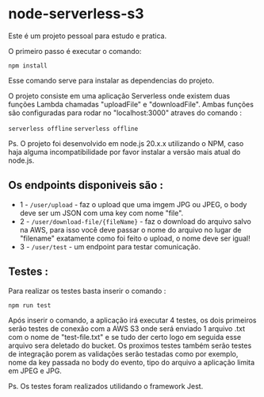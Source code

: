 # node-serverless-s3


 Este é um projeto pessoal para estudo e pratica.

 O primeiro passo é executar o comando: 

 ```npm install```

 Esse comando serve para instalar as dependencias do projeto.


 O projeto consiste em uma aplicação Serverless onde existem duas funções Lambda chamadas "uploadFile" e "downloadFile".
 Ambas funções são configuradas para rodar no "localhost:3000" atraves do comando :

```serverless offline```
```serverless offline```

Ps. O projeto foi desenvolvido em node.js 20.x.x utilizando o NPM, caso haja alguma incompatibilidade por favor instalar a versão mais atual do node.js.

## Os endpoints disponiveis são :

- 1 -  ```/user/upload``` - faz o upload que uma imgem JPG ou JPEG, o body deve ser um JSON com uma key com nome "file".
- 2 -  ```/user/download-file/{fileName}``` - faz o download do arquivo salvo na AWS, para isso você deve passar o nome do arquivo no lugar de "filename" exatamente como foi feito o upload, o nome deve ser igual! 
- 3 - ```/user/test``` - um endpoint para testar comunicação.

## Testes : 

 Para realizar os testes basta inserir o comando : 

 ```npm run test```

Após inserir o comando, a aplicação irá executar 4 testes, os dois primeiros serão testes de conexão com a AWS S3 onde será enviado 1 arquivo .txt com o nome de "test-file.txt" e se tudo der certo logo em seguida esse arquivo sera deletado do bucket. Os proximos testes também serão testes de integração porem as validações serão testadas como por exemplo, nome da key passada no body do evento, tipo do arquivo a aplicação limita em JPEG e JPG.

Ps. Os testes foram realizados utilidando o framework Jest.
